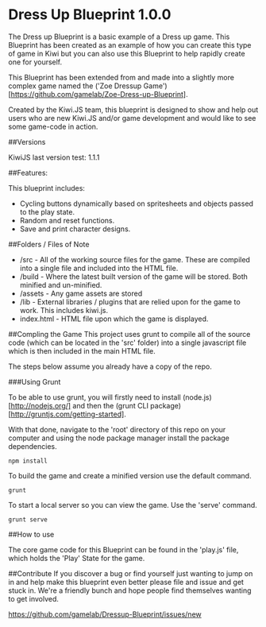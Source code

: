 Dress Up Blueprint 1.0.0
======================================

The Dress up Blueprint is a basic example of a Dress up game. This Blueprint has been created as an example of how you can create this type of game in Kiwi but you can also use this Blueprint to help rapidly create one for yourself. 

This Blueprint has been extended from and made into a slightly more complex game named the ('Zoe Dressup Game')[https://github.com/gamelab/Zoe-Dress-up-Blueprint].


Created by the Kiwi.JS team, this blueprint is designed to show and help out users who are new Kiwi.JS and/or game development and would like to see some game-code in action.   


##Versions

KiwiJS last version test: 1.1.1


##Features:

This blueprint includes:
* Cycling buttons dynamically based on spritesheets and objects passed to the play state.
* Random and reset functions.
* Save and print character designs.


##Folders / Files of Note

* /src - All of the working source files for the game. These are compiled into a single file and included into the HTML file.
* /build - Where the latest built version of the game will be stored. Both minified and un-minified.
* /assets - Any game assets are stored
* /lib - External libraries / plugins that are relied upon for the game to work. This includes kiwi.js. 
* index.html - HTML file upon which the game is displayed.


##Compling the Game
This project uses grunt to compile all of the source code (which can be located in the 'src' folder) into a single javascript file which is then included in the main HTML file. 

The steps below assume you already have a copy of the repo.


###Using Grunt

To be able to use grunt, you will firstly need to install (node.js)[http://nodejs.org/] and then the (grunt CLI package)[http://gruntjs.com/getting-started].

With that done, navigate to the 'root' directory of this repo on your computer and using the node package manager install the package dependencies. 

	npm install

To build the game and create a minified version use the default command.

	grunt

To start a local server so you can view the game. Use the 'serve' command.
	
	grunt serve 


##How to use 

The core game code for this Blueprint can be found in the 'play.js' file, which holds the 'Play' State for the game.


##Contribute
If you discover a bug or find yourself just wanting to jump on in and help make this blueprint even better please file and issue and get stuck in. We're a friendly bunch and hope people find themselves wanting to get involved.

https://github.com/gamelab/Dressup-Blueprint/issues/new



